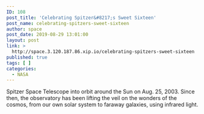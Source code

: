 ```yaml
---
ID: 108
post_title: 'Celebrating Spitzer&#8217;s Sweet Sixteen'
post_name: celebrating-spitzers-sweet-sixteen
author: space
post_date: 2019-08-29 13:01:00
layout: post
link: >
  http://space.3.120.187.86.xip.io/celebrating-spitzers-sweet-sixteen
published: true
tags: [ ]
categories:
  - NASA
---
```

Spitzer Space Telescope into orbit around the Sun on Aug. 25, 2003. Since then, the observatory has been lifting the veil on the wonders of the cosmos, from our own solar system to faraway galaxies, using infrared light. 